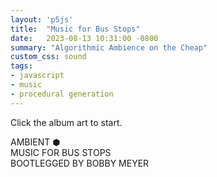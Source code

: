 ```yaml
---
layout: 'p5js'
title:  "Music for Bus Stops"
date:   2023-08-13 10:31:00 -0800
summary: "Algorithmic Ambience on the Cheap"
custom_css: sound
tags:
- javascript
- music
- procedural generation
---
```

Click the album art to start.



<div id='song-container'>
  <div class='title-box'>
    <div class='title'>AMBIENT <span>⬢</span></div>
    <div class='subtitle'>MUSIC FOR BUS STOPS</div>
    <div class='name'>BOOTLEGGED BY BOBBY MEYER</div>
  </div>


</div>


<script src='sound.js'></script>